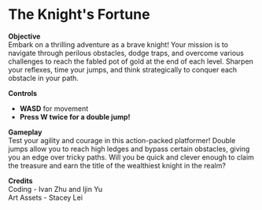 # The Knight's Fortune

**Objective**  
Embark on a thrilling adventure as a brave knight! Your mission is to navigate through perilous obstacles, dodge traps, and overcome various challenges to reach the fabled pot of gold at the end of each level. Sharpen your reflexes, time your jumps, and think strategically to conquer each obstacle in your path.

**Controls**  
- **WASD** for movement  
- **Press W twice for a double jump!**

**Gameplay**  
Test your agility and courage in this action-packed platformer! Double jumps allow you to reach high ledges and bypass certain obstacles, giving you an edge over tricky paths. Will you be quick and clever enough to claim the treasure and earn the title of the wealthiest knight in the realm?

**Credits**  
Coding - Ivan Zhu and Ijin Yu  
Art Assets - Stacey Lei
